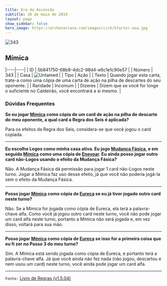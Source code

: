 ```yaml
---
title: Era da Ascensão
subtitle: 30 de maio de 2019
layout: page
show_sidebar: false
hero_image: https://archonarcana.com/images/c/c6/Starter-aoa.jpg
---
```


![343](https://cdn.keyforgegame.com/media/card_front/pt/435_343_3MM87356CF7P_pt.png)

## Mímica

|----|----|
| ID | 5b841750-68b8-4dc2-98d4-e6c1e1c90e57 |
| Número | 343 |
| Casa | ![Untamed](https://archonarcana.com/images/thumb/b/bd/Untamed.png/22px-Untamed.png "Indomados") |
| Tipo | Ação |
| Texto | Quando jogar esta carta, trate-a como uma cópia de uma carta de ação na pilha de descartes do seu oponente. |
| Raridade | Incomum |
| Dizeres | Dizem que se você for longe o suficiente no Caldeirão, você encontrará a si mesmo. |

### Dúvidas Frequentes

**Se eu jogar [Mímica](/cota/328) como cópia de um card de ação na
pilha de descarte do meu oponente, a qual card a Regra dos Seis
é aplicada?**

Para os efeitos da Regra dos Seis, considera-se que você jogou o
card copiada.

<hr/>

**Eu escolho Logos como minha casa ativa. Eu jogo [Mudança Fásica](/cota/117), e em seguida [Mímica](/cota/328) como uma cópia de
[Enevoar](/cota/110). Eu ainda posso jogar outro card não-Logos
usando o efeito da Mudança Fásica?**

Não. A Mudança Fásica dá permissão para jogar 1 card não-Logos neste
turno. Jogar a Mímica faz uso desse efeito, já que você não poderia
jogá-la sem o efeito da Mudança Fásica.

<hr/>

**Posso jogar [Mímica](/cota/328) como cópia de [Eureca](/aoa/128) se
eu já tiver jogado outro card neste turno?**

Não. Se a Mímica for jogada como cópia de Eureca, ela terá a palavra-
chave alfa. Como você já jogou outro card neste turno, você não pode
jogar um card alfa neste turno, portanto a Mímica não será jogada e, em
vez disso, voltará para sua mão.

<hr/>

**Posso jogar [Mímica](/cota/328) como cópia de [Eureca](/aoa/128) se
isso for a primeira coisa que eu fi zer no Passo 3 do meu turno?**

Sim. A Mímica está sendo jogada como cópia de Eureca, e portanto
terá a palavra-chave alfa. Já que você ainda não fez nada (não jogou,
descartou e nem usou um card) neste turno, você ainda pode jogar um
card alfa.

<hr/>

`Fonte:` [Livro de Regras (v1.5.04)](https://drive.google.com/open?id=14pM1J8ZR_4hZbGFZt-ArQdAGsHCPEQdE)
